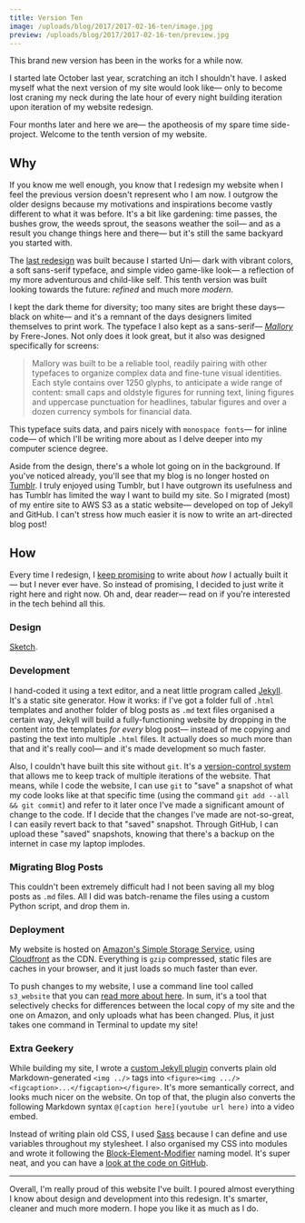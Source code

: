 ```yaml
---
title: Version Ten
image: /uploads/blog/2017/2017-02-16-ten/image.jpg
preview: /uploads/blog/2017/2017-02-16-ten/preview.jpg
---
```


This brand new version has been in the works for a while now.

I started late October last year, scratching an itch I shouldn't have. I asked myself what the next version of my site would look like— only to become lost craning my neck during the late hour of every night building iteration upon iteration of my website redesign. 

Four months later and here we are— the apotheosis of my spare time side-project. Welcome to the tenth version of my website.

## Why

If you know me well enough, you know that I redesign my website when I feel the previous version doesn't represent who I am now. I outgrow the older designs because my motivations and inspirations become vastly different to what it was before. It's a bit like gardening: time passes, the bushes grow, the weeds sprout, the seasons weather the soil— and as a result you change things here and there— but it's still the same backyard you started with.

The [last redesign][previous] was built because I started Uni— dark with vibrant colors, a soft sans-serif typeface, and simple video game-like look— a reflection of my more adventurous and child-like self. This tenth version was built looking towards the future: _refined_ and much more _modern_.

I kept the dark theme for diversity; too many sites are bright these days— black on white— and it's a remnant of the days designers limited themselves to print work. The typeface I also kept as a sans-serif— [_Mallory_][mallory] by Frere-Jones. Not only does it look great, but it also was designed specifically for screens:

> Mallory was built to be a reliable tool, readily pairing with other typefaces to organize complex data and fine-tune visual identities. Each style contains over 1250 glyphs, to anticipate a wide range of content: small caps and oldstyle figures for running text, lining figures and uppercase punctuation for headlines, tabular figures and over a dozen currency symbols for financial data.

This typeface suits data, and pairs nicely with `monospace fonts`— for inline code— of which I'll be writing more about as I delve deeper into my computer science degree.

Aside from the design, there's a whole lot going on in the background. If you've noticed already, you'll see that my blog is no longer hosted on [Tumblr][tumblr]. I truly enjoyed using Tumblr, but I have outgrown its usefulness and has Tumblr has limited the way I want to build my site. So I migrated (most) of my entire site to AWS S3 as a static website— developed on top of Jekyll and GitHub. I can't stress how much easier it is now to write an art-directed blog post!

## How

Every time I redesign, I [keep promising][promise] to write about _how_ I actually built it— but I never ever have. So instead of promising, I decided to just write it right here and right now. Oh and, dear reader— read on if you're interested in the tech behind all this.

### Design

[Sketch][sketch].

### Development

I hand-coded it using a text editor, and a neat little program called [Jekyll][jekyll]. It's a static site generator. How it works: if I've got a folder full of `.html` templates and another folder of blog posts as `.md` text files organised a certain way, Jekyll will build a fully-functioning website by dropping in the content into the templates _for every_ blog post— instead of me copying and pasting the text into multiple `.html` files. It actually does so much more than that and it's really cool— and it's made development so much faster.

Also, I couldn't have built this site without `git`. It's a [version-control system][git] that allows me to keep track of multiple iterations of the website. That means, while I code the website, I can use `git` to "save" a snapshot of what my code looks like at that specific time (using the command `git add --all && git commit`) and refer to it later once I've made a significant amount of change to the code. If I decide that the changes I've made are not-so-great, I can easily revert back to that "saved" snapshot. Through GitHub, I can upload these "saved" snapshots, knowing that there's a backup on the internet in case my laptop implodes.

### Migrating Blog Posts

This couldn't been extremely difficult had I not been saving all my blog posts as `.md` files. All I did was batch-rename the files using a custom Python script, and drop them in.

### Deployment

My website is hosted on [Amazon's Simple Storage Service][s3], using [Cloudfront][cloudfront] as the CDN. Everything is `gzip` compressed, static files are caches in your browser, and it just loads so much faster than ever.

To push changes to my website, I use a command line tool called `s3_website` that you can [read more about here][s3_website]. In sum, it's a tool that selectively checks for differences between the local copy of my site and the one on Amazon, and only uploads what has been changed. Plus, it just takes one command in Terminal to update my site!

### Extra Geekery

While building my site, I wrote a [custom Jekyll plugin][plugin] converts plain old Markdown-generated `<img ../>` tags into `<figure><img .../><figcaption>...</figcaption></figure>`. It's more semantically correct, and looks much nicer on the website. On top of that, the plugin also converts the following Markdown syntax `@[caption here](youtube url here)` into a video embed.

Instead of writing plain old CSS, I used [Sass][sass] because I can define and use variables throughout my stylesheet. I also organised my CSS into modules and wrote it following the [Block-Element-Modifier][bem] naming model. It's super neat, and you can have a [look at the code on GitHub][css].

---

Overall, I'm really proud of this website I've built. I poured almost everything I know about design and development into this redesign. It's smarter, cleaner and much more modern. I hope you like it as much as I do.


[previous]: http://cjmlgrto.tumblr.com
[mallory]: https://frerejones.com/families/mallory
[tumblr]: http://tumblr.com
[promise]: http://cjmlgrto.tumblr.com/post/140211753195/redesign-ix
[sketch]: http://sketchapp.com
[jekyll]: http://jekyllrb.com
[git]: https://medium.com/@dfosco/git-for-designers-856c434716e
[s3]: https://aws.amazon.com/s3/
[cloudfront]: https://aws.amazon.com/cloudfront/
[s3_website]: https://github.com/laurilehmijoki/s3_website
[plugin]: https://gist.github.com/cjmlgrto/8052101e3c272d1050091b16c185ba1c
[sass]: http://sass-lang.com
[bem]: http://getbem.com
[css]: https://github.com/cjmlgrto/mlgrto.com/tree/modern/_sass